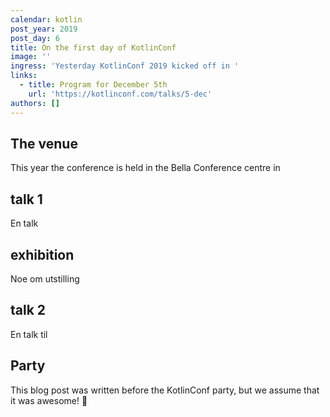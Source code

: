 ```yaml
---
calendar: kotlin
post_year: 2019
post_day: 6
title: On the first day of KotlinConf
image: ''
ingress: 'Yesterday KotlinConf 2019 kicked off in '
links:
  - title: Program for December 5th
    url: 'https://kotlinconf.com/talks/5-dec'
authors: []
---
```


## The venue 

This year the conference is held in the Bella Conference centre in  

## talk 1
En talk
## exhibition
Noe om utstilling
## talk 2
En talk til
## Party
This blog post was written before the KotlinConf party, but we assume that it was awesome! :beers: 
